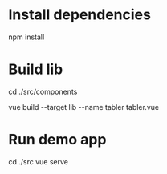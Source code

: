 # Install dependencies
npm install

# Build lib
cd ./src/components

vue build --target lib --name tabler tabler.vue

# Run demo app
cd ./src
vue serve
